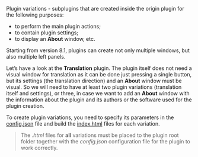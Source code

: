 Plugin variations - subplugins that are created inside the origin plugin for the following purposes:

- to perform the main plugin actions;
- to contain plugin settings;
- to display an **About** window, etc.

Starting from version 8.1, plugins can create not only multiple windows, but also multiple left panels.

Let’s have a look at the **Translation** plugin. The plugin itself does not need a visual window for translation as it can be done just pressing a single button, but its settings (the translation direction) and an **About** window must be visual. So we will need to have at least two plugin variations (translation itself and settings), or three, in case we want to add an **About** window with the information about the plugin and its authors or the software used for the plugin creation.

To create plugin variations, you need to specify its parameters in the [config.json](../index.md#variations) file and build the [index.html](../../index.html/index.md) files for each variation.

> The *.html* files for **all** variations must be placed to the plugin root folder together with the *config.json* configuration file for the plugin to work correctly.
